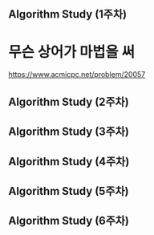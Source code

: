 ## Algorithm Study (1주차)
# 무슨 상어가 마법을 써
https://www.acmicpc.net/problem/20057
## Algorithm Study (2주차)
## Algorithm Study (3주차)
## Algorithm Study (4주차)
## Algorithm Study (5주차)
## Algorithm Study (6주차)
